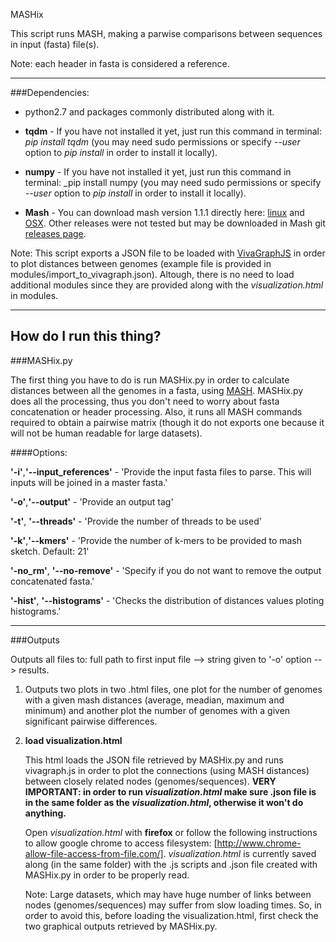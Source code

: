 <span style=“color:#bb271c;”> MASHix</span>

This script runs MASH, making a parwise comparisons between sequences in input (fasta) file(s).

Note: each header in fasta is considered a reference.

---

###Dependencies:

* python2.7 and packages commonly distributed along with it.

* **tqdm** - If you have not installed it yet, just run this command in terminal: _pip install tqdm_ (you may need sudo permissions or specify _--user_ option to _pip install_ in order to install it locally).

* **numpy** - If you have not installed it yet, just run this command in terminal: _pip install numpy (you may need sudo permissions or specify _--user_ option to _pip install_ in order to install it locally).

* **Mash** - You can download mash version 1.1.1 directly here: [linux](https://github.com/marbl/Mash/releases/download/v1.1.1/mash-Linux64-v1.1.1.tar.gz) and [OSX](https://github.com/marbl/Mash/releases/download/v1.1.1/mash-OSX64-v1.1.1.tar.gz). Other releases were not tested but may be downloaded in Mash git [releases page](https://github.com/marbl/Mash/releases).

Note: This script exports a JSON file to be loaded with [VivaGraphJS](https://github.com/anvaka/VivaGraphJS) in order to plot distances between genomes (example file is provided in modules/import\_to\_vivagraph.json). Altough, there is no need to load additional modules since they are provided along with the _visualization.html_ in modules.

---
## How do I run this thing?

###MASHix.py

The first thing you have to do is run MASHix.py in order to calculate distances between all the genomes in a fasta, using [MASH](http://mash.readthedocs.io/en/latest/). MASHix.py does all the processing, thus you don't need to worry about fasta concatenation or header processing. Also, it runs all MASH commands required to obtain a pairwise matrix (though it do not exports one because it will not be human readable for large datasets).

####Options:

**'-i'**,**'--input_references'** - 'Provide the input fasta files to parse. This will inputs will be joined in a master fasta.'

**'-o'**,**'--output'** - 'Provide an output tag'

**'-t'**, **'--threads'** - 'Provide the number of threads to be used'

**'-k'**,**'--kmers'** - 'Provide the number of k-mers to be provided to mash sketch. Default: 21'

**'-no_rm'**, **'--no-remove'** - 'Specify if you do not want to remove the output concatenated fasta.'

**'-hist'**, **'--histograms'** - 'Checks the distribution of distances values ploting histograms.'


---

###Outputs

Outputs all files to: full path to first input file --> string given to '-o' option --> results.

1. Outputs two plots in two .html files, one plot for the number of genomes with a given mash distances (average, meadian, maximum and minimum) and another plot the number of genomes with a given significant pairwise differences.

2. **load visualization.html**

   This html loads the JSON file retrieved by MASHix.py and runs vivagraph.js in order to plot the connections (using MASH distances) between closely related  nodes (genomes/sequences). **VERY IMPORTANT: in order to run _visualization.html_ make sure .json file is in the same folder as the _visualization.html_, otherwise it won't do anything.**

   Open _visualization.html_ with **firefox** or follow the following instructions to allow google chrome to access filesystem: [http://www.chrome-allow-file-access-from-file.com/]. _visualization.html_ is currently saved along (in the same folder) with the .js scripts and .json file created with MASHix.py in order to be properly read.

   Note: Large datasets, which may have huge number of links between nodes (genomes/sequences) may suffer from slow loading times. So, in order to avoid this, before loading the visualization.html, first check the two graphical outputs retrieved by MASHix.py.
